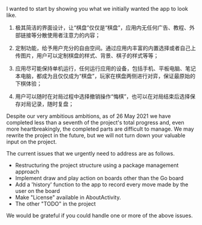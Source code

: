 I wanted to start by showing you what we initially wanted the app to look like.

1.  极其简洁的界面设计，让“棋盘”仅仅是“棋盘”，应用内无任何广告、教程、外部链接等分散使用者注意力的内容；

2.  定制功能，给予用户充分的自由空间。通过应用内丰富的内置选择或者自己上传图片，用户可以定制棋盘的样式、背景、棋子的样式等等；

3.  应用尽可能保持单机运行，任何运行应用的设备，包括手机、平板电脑、笔记本电脑，都成为且仅仅成为“棋盘”，玩家在棋盘两侧进行对弈，保证最原始的下棋体验；

4.  用户可以随时在对局过程中选择撤销操作“悔棋”，也可以在对局结束后选择保存对局记录，随时复盘；

Despite our very ambitious ambitions, as of 26 May 2021 we have completed less than a seventh of the project's total progress and, even more heartbreakingly, the completed parts are difficult to manage. We may rewrite the project in the future, but we will not turn down your valuable input on the project.

The current issues that we urgently need to address are as follows.

- Restructuring the project structure using a package management approach
- Implement draw and play action on boards other than the Go board
- Add a 'history' function to the app to record every move made by the user on the board
- Make "License" available in AboutActivity.
- The other "TODO" in the project

We would be grateful if you could handle one or more of the above issues.